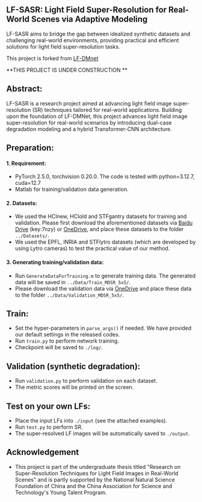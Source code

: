 ## LF-SASR: Light Field Super-Resolution for Real-World Scenes via Adaptive Modeling

LF-SASR aims to bridge the gap between idealized synthetic datasets and challenging real-world environments, providing practical and efficient solutions for light field super-resolution tasks.

This project is forked from [LF-DMnet](https://github.com/yingqianwang/LF-DMnet)

**THIS PROJECT IS UNDER CONSTRUCTION **

## Abstract:

LF-SASR is a research project aimed at advancing light field image super-resolution (SR) techniques tailored for real-world applications. Building upon the foundation of LF-DMNet, this project advances light field image super-resolution for real-world scenarios by introducing dual-case degradation modeling and a hybrid Transformer-CNN architecture.

## Preparation:

#### 1. Requirement:
* PyTorch 2.5.0, torchvision 0.20.0. The code is tested with python=3.12.7, cuda=12.7
* Matlab for training/validation data generation.

#### 2. Datasets:
* We used the HCInew, HCIold and STFgantry datasets for training and validation. Please first download the aforementioned datasets via [Baidu Drive](https://pan.baidu.com/s/1mYQR6OBXoEKrOk0TjV85Yw) (key:7nzy) or [OneDrive](https://stuxidianeducn-my.sharepoint.com/:f:/g/personal/zyliang_stu_xidian_edu_cn/EpkUehGwOlFIuSSdadq9S4MBEeFkNGPD_DlzkBBmZaV_mA?e=FiUeiv), and place these datasets to the folder `../Datasets/`.
* We used the EPFL, INRIA and STFlytro datasets (which are developed by using Lytro cameras) to test the practical value of our method.

#### 3. Generating training/validation data:
* Run `GenerateDataForTraining.m` to generate training data. The generated data will be saved in `../Data/Train_MDSR_5x5/`.
* Please download the validation data via [OneDrive](https://stuxidianeducn-my.sharepoint.com/:f:/g/personal/zyliang_stu_xidian_edu_cn/EgVU4b1ImNFMuchPObqZjLYBbI7zcfn_3tcM8bpXzphX5g) and place these data to the folder `../Data/Validation_MDSR_5x5/`.

## Train:
* Set the hyper-parameters in `parse_args()` if needed. We have provided our default settings in the released codes.
* Run `train.py` to perform network training.
* Checkpoint will be saved to `./log/`.

## Validation (synthetic degradation):
* Run `validation.py` to perform validation on each dataset.
* The metric scores will be printed on the screen.

## Test on your own LFs:
* Place the input LFs into `./input` (see the attached examples).
* Run `test.py` to perform SR. 
* The super-resolved LF images will be automatically saved to `./output`.

## Acknowledgement

* This project is part of the undergraduate thesis titled "Research on Super-Resolution Techniques for Light Field Images in Real-World Scenes" and is partly supported by the National Natural Science Foundation of China and the China Association for Science and Technology's Young Talent Program.
